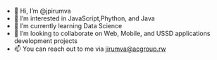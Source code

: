 - 👋 Hi, I’m @jpirumva
- 👀 I’m interested in JavaScript,Phython, and Java
- 🌱 I’m currently learning Data Science
- 💞️ I’m looking to collaborate on Web, Mobile, and USSD applications development projects
- 📫 You can reach out to me via jirumva@acgroup.rw

<!---
jpirumvaa/jpirumvaa is a ✨ special ✨ repository because its `README.md` (this file) appears on your GitHub profile.
You can click the Preview link to take a look at your changes.
--->
